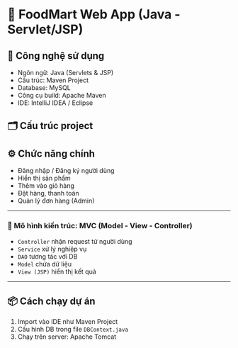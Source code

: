 # 🍱 FoodMart Web App (Java - Servlet/JSP)

## 🧱 Công nghệ sử dụng
- Ngôn ngữ: Java (Servlets & JSP)
- Cấu trúc: Maven Project
- Database: MySQL
- Công cụ build: Apache Maven
- IDE: IntelliJ IDEA / Eclipse

## 🗂️ Cấu trúc project



## ⚙️ Chức năng chính
- Đăng nhập / Đăng ký người dùng
- Hiển thị sản phẩm
- Thêm vào giỏ hàng
- Đặt hàng, thanh toán
- Quản lý đơn hàng (Admin)

---

### 🧭 Mô hình kiến trúc: MVC (Model - View - Controller)

- `Controller` nhận request từ người dùng
- `Service` xử lý nghiệp vụ
- `DAO` tương tác với DB
- `Model` chứa dữ liệu
- `View (JSP)` hiển thị kết quả

---

## 📦 Cách chạy dự án
1. Import vào IDE như Maven Project
2. Cấu hình DB trong file `DBContext.java`
3. Chạy trên server: Apache Tomcat
